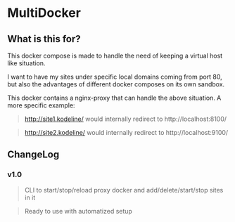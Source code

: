 # MultiDocker

## What is this for?

This docker compose is made to handle the need of keeping a virtual host like situation.

I want to have my sites under specific local domains coming from port 80, but also the
advantages of different docker composes on its own sandbox.

This docker contains a nginx-proxy that can handle the above situation. A more specific example:

> http://site1.kodeline/ would internally redirect to http://localhost:8100/

> http://site2.kodeline/ would internally redirect to http://localhost:9100/


## ChangeLog

### v1.0

> CLI to start/stop/reload proxy docker and add/delete/start/stop sites in it

> Ready to use with automatized setup